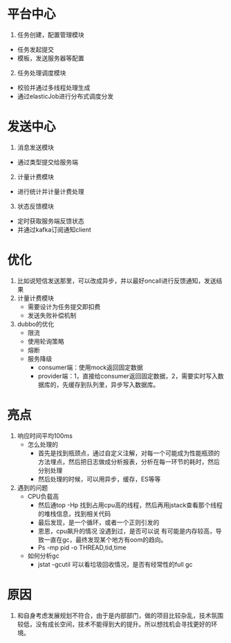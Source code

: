 # 平台中心
1. 任务创建，配置管理模块
 + 任务发起提交
 + 模板，发送服务器等配置
2. 任务处理调度模块
 + 校验并通过多线程处理生成
 + 通过elasticJob进行分布式调度分发


# 发送中心
1. 消息发送模块
 + 通过类型提交给服务端
2. 计量计费模块
 + 进行统计并计量计费处理
3. 状态反馈模块
 + 定时获取服务端反馈状态
 + 并通过kafka订阅通知client

# 优化
1. 比如说短信发送那里，可以改成异步，并以最好oncall进行反馈通知，发送结果
2. 计量计费模块
	+ 需要设计为任务提交即扣费
	+ 发送失败补偿机制
3. dubbo的优化
    + 限流
    + 使用轮询策略
    + 熔断
    + 服务降级
        + consumer端：使用mock返回固定数据
        + provider端：1，直接给consumer返回固定数据，2，需要实时写入数据库的，先缓存到队列里，异步写入数据库。


# 亮点
1. 响应时间平均100ms
    + 怎么处理的
        + 首先是找到瓶颈点，通过自定义注解，对每一个可能成为性能瓶颈的方法埋点，然后把日志做成分析报表，分析在每一环节的耗时，然后分别处理
        + 然后处理的时候，可以用异步，缓存，ES等等
2. 遇到的问题
    + CPU负载高
        + 然后通top -Hp 找到占用cpu高的线程，然后再用jstack查看那个线程的堆栈信息，找到相关代码
        + 最后发现，是一个循环，或者一个正则引发的
        + 恩恩，cpu飙升的情况 没遇到过，是否可以说 有可能是内存较高，导致一直在gc，最终发现某个地方有oom的趋向。
        + Ps -mp pid -o THREAD,tid,time
    + 如何分析gc
        + jstat -gcutil 可以看垃圾回收情况，是否有经常性的full gc
        
        
        
# 原因
1. 和自身考虑发展规划不符合，由于是内部部门，做的项目比较杂乱，技术氛围较低，没有成长空间，技术不能得到大的提升。所以想找机会寻找更好的环境。